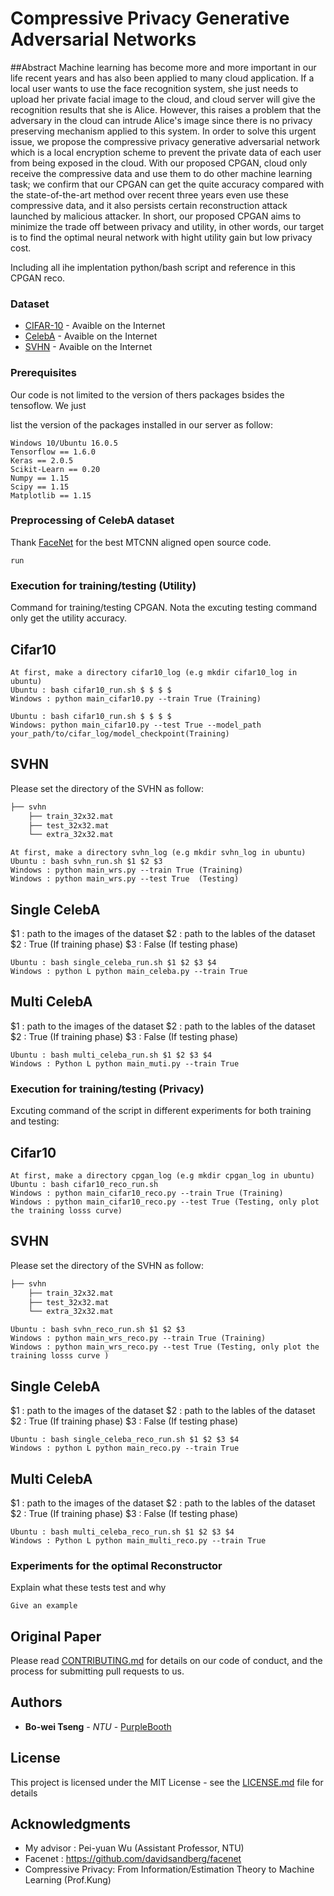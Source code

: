 # Compressive Privacy Generative Adversarial Networks
##Abstract
Machine learning has become more and more important in our life recent years and has also been applied to many cloud application. If a local user wants to use the face recognition system, she just needs to upload her private facial image to the cloud, and cloud server will give the recognition results that she is Alice. However, this raises a problem that the adversary in the cloud can intrude Alice's image since there is no privacy preserving mechanism applied to this system. In order to solve this urgent issue, we propose the compressive privacy generative adversarial network which is a local encryption scheme to prevent the private data of each user from being exposed in the cloud. With our proposed CPGAN, cloud only receive the compressive data and use them to do other machine learning task; we confirm that our CPGAN can get the quite accuracy compared with the state-of-the-art method over recent three years even use these compressive data, and it also persists certain reconstruction attack launched by malicious attacker. In short, our proposed CPGAN aims to minimize the trade off between privacy and utility, in other words, our target is to find the optimal neural network with hight utility gain but low privacy cost. 

Including all ihe implentation python/bash script and reference in this CPGAN reco.

### **Dataset**

* [CIFAR-10](https://www.cs.toronto.edu/~kriz/cifar.html) - Avaible on the Internet
* [CelebA](http://mmlab.ie.cuhk.edu.hk/projects/CelebA.html) - Avaible on the Internet
* [SVHN](http://ufldl.stanford.edu/housenumbers/) - Avaible on the Internet

### **Prerequisites**
Our code is not limited to the version of thers packages bsides the tensoflow. We just

list the version of the packages installed in our server as follow: 
```
Windows 10/Ubuntu 16.0.5 
Tensorflow == 1.6.0 
Keras == 2.0.5
Scikit-Learn == 0.20
Numpy == 1.15
Scipy == 1.15
Matplotlib == 1.15
```

### **Preprocessing of CelebA dataset**
Thank [FaceNet](https://github.com/davidsandberg/facenet) for the best MTCNN aligned open source code.
```
run 
```


### **Execution for training/testing (Utility)**

Command for training/testing CPGAN. Nota the excuting testing command only get the utility accuracy. 

## Cifar10
```
At first, make a directory cifar10_log (e.g mkdir cifar10_log in ubuntu)
Ubuntu : bash cifar10_run.sh $ $ $ $
Windows : python main_cifar10.py --train True (Training)

Ubuntu : bash cifar10_run.sh $ $ $ $
Windows: python main_cifar10.py --test True --model_path your_path/to/cifar_log/model_checkpoint(Training)
```

## SVHN
Please set the directory of the SVHN as follow:
```bash
├── svhn
    ├── train_32x32.mat
    ├── test_32x32.mat
    └── extra_32x32.mat
```

```
At first, make a directory svhn_log (e.g mkdir svhn_log in ubuntu)
Ubuntu : bash svhn_run.sh $1 $2 $3
Windows : python main_wrs.py --train True (Training)
Windows : python main_wrs.py --test True  (Testing)
```

## Single CelebA

$1 : path to the images of the dataset
$2 : path to the lables of the dataset
$2 : True (If training phase)
$3 : False (If testing phase)
```
Ubuntu : bash single_celeba_run.sh $1 $2 $3 $4
Windows : python L python main_celeba.py --train True 
```

## Multi CelebA
$1 : path to the images of the dataset
$2 : path to the lables of the dataset
$2 : True (If training phase)
$3 : False (If testing phase)
```
Ubuntu : bash multi_celeba_run.sh $1 $2 $3 $4
Windows : Python L python main_muti.py --train True 
```

### **Execution for training/testing (Privacy)**

Excuting command of the script in different experiments for both training and testing:

## Cifar10
```
At first, make a directory cpgan_log (e.g mkdir cpgan_log in ubuntu)
Ubuntu : bash cifar10_reco_run.sh 
Windows : python main_cifar10_reco.py --train True (Training)
Windows : python main_cifar10_reco.py --test True (Testing, only plot the training losss curve)
```

## SVHN
Please set the directory of the SVHN as follow:
```bash
├── svhn
    ├── train_32x32.mat
    ├── test_32x32.mat
    └── extra_32x32.mat
```


```
Ubuntu : bash svhn_reco_run.sh $1 $2 $3
Windows : python main_wrs_reco.py --train True (Training)
Windows : python main_wrs_reco.py --test True (Testing, only plot the training losss curve )
```

## Single CelebA

$1 : path to the images of the dataset
$2 : path to the lables of the dataset
$2 : True (If training phase)
$3 : False (If testing phase)
```
Ubuntu : bash single_celeba_reco_run.sh $1 $2 $3 $4
Windows : python L python main_reco.py --train True 
```

## Multi CelebA
$1 : path to the images of the dataset
$2 : path to the lables of the dataset
$2 : True (If training phase)
$3 : False (If testing phase)
```
Ubuntu : bash multi_celeba_reco_run.sh $1 $2 $3 $4
Windows : Python L python main_multi_reco.py --train True 
```


### **Experiments for the optimal Reconstructor**

Explain what these tests test and why

```
Give an example
```

## **Original Paper**

Please read [CONTRIBUTING.md](https://gist.github.com/PurpleBooth/b24679402957c63ec426) for details on our code of conduct, and the process for submitting pull requests to us.


## **Authors**

* **Bo-wei Tseng** - *NTU* - [PurpleBooth](https://github.com/R06942098)


## **License**

This project is licensed under the MIT License - see the [LICENSE.md](LICENSE.md) file for details

## **Acknowledgments**

* My advisor : Pei-yuan Wu (Assistant Professor, NTU)
* Facenet : https://github.com/davidsandberg/facenet
* Compressive Privacy: From Information\/Estimation Theory to Machine Learning (Prof.Kung)
